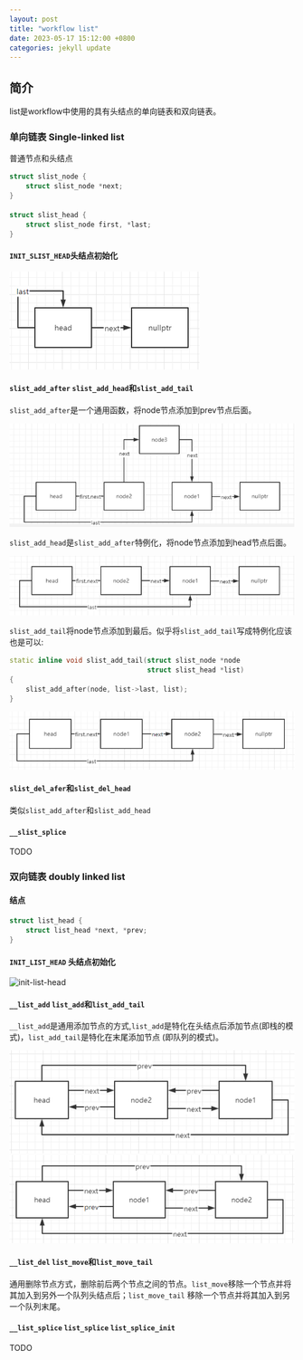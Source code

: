 ```yaml
---
layout: post
title: "workflow list"
date: 2023-05-17 15:12:00 +0800
categories: jekyll update
---
```


## 简介
list是workflow中使用的具有头结点的单向链表和双向链表。

### 单向链表 Single-linked list

普通节点和头结点
```c++
struct slist_node {
    struct slist_node *next;
}

struct slist_head {
    struct slist_node first, *last;
}
```

#### `INIT_SLIST_HEAD`头结点初始化

![slist-init](https://github.com/AHMASww/AHMASww.github.io/blob/master/_photos/slist_init.png)

#### `slist_add_after` `slist_add_head`和`slist_add_tail`
`slist_add_after`是一个通用函数，将node节点添加到prev节点后面。

![slist-add-after](https://github.com/AHMASww/AHMASww.github.io/blob/master/_photos/slist_add_after.png)

`slist_add_head`是`slist_add_after`特例化，将node节点添加到head节点后面。

![slist-add-head](https://github.com/AHMASww/AHMASww.github.io/blob/master/_photos/slist_add_head.png)

`slist_add_tail`将node节点添加到最后。似乎将`slist_add_tail`写成特例化应该也是可以:
```c++
static inline void slist_add_tail(struct slist_node *node
                                  struct slist_head *list)
{
    slist_add_after(node, list->last, list);
}
```

![slist-add-tail](https://github.com/AHMASww/AHMASww.github.io/blob/master/_photos/slist_add_tail.png)

#### `slist_del_afer`和`slist_del_head`
类似`slist_add_after`和`slist_add_head`

#### `__slist_splice`

TODO

### 双向链表 doubly linked list

#### 结点

```c++
struct list_head {
    struct list_head *next, *prev;
}
```

#### `INIT_LIST_HEAD` 头结点初始化

![init-list-head](https://github.com/AHMASww/AHMASww.github.io/blob/master/_photos/init_list_head.png)

#### `__list_add` `list_add`和`list_add_tail`

`__list_add`是通用添加节点的方式,`list_add`是特化在头结点后添加节点(即栈的模式)，`list_add_tail`是特化在末尾添加节点
(即队列的模式)。

![list-add](https://github.com/AHMASww/AHMASww.github.io/blob/master/_photos/list_add.png)
![list-add-tail](https://github.com/AHMASww/AHMASww.github.io/blob/master/_photos/list_add_tail.png)

#### `__list_del` `list_move`和`list_move_tail`

通用删除节点方式，删除前后两个节点之间的节点。`list_move`移除一个节点并将其加入到另外一个队列头结点后；`list_move_tail`
移除一个节点并将其加入到另一个队列末尾。

#### `__list_splice` `list_splice` `list_splice_init`

TODO

